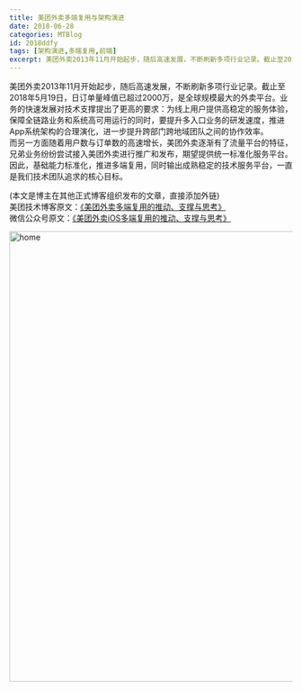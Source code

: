 ```yaml
---
title: 美团外卖多端复用与架构演进
date: 2018-06-28
categories: MTBlog
id: 2018ddfy
tags: [架构演进,多端复用,前端]
excerpt: 美团外卖2013年11月开始起步，随后高速发展，不断刷新多项行业记录。截止至2018年5月19日，日订单量峰值已超过2000万，是全球规模最大的外卖平台。业务的快速发展对技术支撑提出了更高的要求：为线上用户提供高稳定的服务体验，保障全链路业务和系统高可用运行的同时，要提升多入口业务的研发速度，推进App系统架构的合理演化，进一步提升跨部门跨地域团队之间的协作效率。
---
```


美团外卖2013年11月开始起步，随后高速发展，不断刷新多项行业记录。截止至2018年5月19日，日订单量峰值已超过2000万，是全球规模最大的外卖平台。业务的快速发展对技术支撑提出了更高的要求：为线上用户提供高稳定的服务体验，保障全链路业务和系统高可用运行的同时，要提升多入口业务的研发速度，推进App系统架构的合理演化，进一步提升跨部门跨地域团队之间的协作效率。<br />而另一方面随着用户数与订单数的高速增长，美团外卖逐渐有了流量平台的特征，兄弟业务纷纷尝试接入美团外卖进行推广和发布，期望提供统一标准化服务平台。因此，基础能力标准化，推进多端复用，同时输出成熟稳定的技术服务平台，一直是我们技术团队追求的核心目标。

(本文是博主在其他正式博客组织发布的文章，直接添加外链)<br >美团技术博客原文：[《美团外卖多端复用的推动、支撑与思考》](https://tech.meituan.com/2018/06/29/ios-multiterminal-reuse.html)<br />微信公众号原文：[《美团外卖iOS多端复用的推动、支撑与思考》](https://mp.weixin.qq.com/s/l2BjXPPbCiXZ-gYlOcD7ug)

<img src="/images/blog/2018ddfy/2018ddfy_01.jpeg" alt="home" width="800"/>